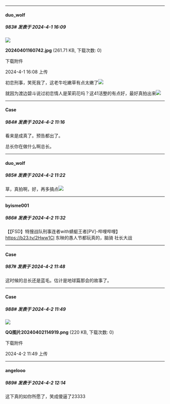 ﻿
*****

####  duo_wolf  
##### 983#       发表于 2024-4-1 16:09

<img src="https://img.saraba1st.com/forum/202404/01/160802qk0zx977xvk79c5v.jpg" referrerpolicy="no-referrer">

<strong>20240401160742.jpg</strong> (261.71 KB, 下载次数: 0)

下载附件

2024-4-1 16:08 上传

初恋刑事，笑死我了，这老牛吃嫩草有点太嫩了<img src="https://static.saraba1st.com/image/smiley/face2017/067.png" referrerpolicy="no-referrer">

就因为渡边碧斗说过初恋情人是茉莉花吗？这41活整的有点好，最好真拍出来<img src="https://static.saraba1st.com/image/smiley/face2017/066.png" referrerpolicy="no-referrer">


*****

####  Case  
##### 984#       发表于 2024-4-2 11:16

看来是成真了。预告都出了。

总长你在做什么啊总长。


*****

####  duo_wolf  
##### 985#       发表于 2024-4-2 11:22

草，真拍啊，好，再多搞点<img src="https://static.saraba1st.com/image/smiley/face2017/067.png" referrerpolicy="no-referrer">


*****

####  byisme001  
##### 986#       发表于 2024-4-2 11:32

【【FSD】特搜战队刑事连者with蜻蜓王者[PV]-哔哩哔哩】 https://b23.tv/2Hww1Cl
东映的愚人节都玩真的，脑骑 社长大战


*****

####  Case  
##### 987#       发表于 2024-4-2 11:48

这时候的总长还是蓝毛。估计是地球篇那会的故事了。

*****

####  Case  
##### 988#       发表于 2024-4-2 11:49

<img src="https://img.saraba1st.com/forum/202404/02/114948jtjozju9gnu1zt1v.png" referrerpolicy="no-referrer">

<strong>QQ图片20240402114919.png</strong> (220 KB, 下载次数: 0)

下载附件

2024-4-2 11:49 上传


*****

####  angelooo  
##### 989#       发表于 2024-4-2 12:14

这下真的如你所愿了，笑成傻逼了23333


